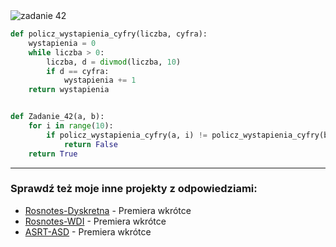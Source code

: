 <picture>
  <source srcset="../../srt/zbior_zadan/42.png" media="(prefers-color-scheme: light)">
  <source srcset="../../srt/zbior_zadan/black_42.png" media="(prefers-color-scheme: dark)">
  <img src="../../srt/zbior_zadan/black_42.png" alt="zadanie 42">
</picture>

```python
def policz_wystapienia_cyfry(liczba, cyfra):
    wystapienia = 0
    while liczba > 0:
        liczba, d = divmod(liczba, 10)
        if d == cyfra:
            wystapienia += 1
    return wystapienia


def Zadanie_42(a, b):
    for i in range(10):
        if policz_wystapienia_cyfry(a, i) != policz_wystapienia_cyfry(b, i):
            return False
    return True

```

---
### Sprawdź też moje inne projekty z odpowiedziami:
- [Rosnotes-Dyskretna](https://github.com/kamilGie/Rosnotes-Dyskretna) - Premiera wkrótce
- [Rosnotes-WDI](https://github.com/kamilGie/Rosnotes-WDI) - Premiera wkrótce
- [ASRT-ASD](https://github.com/kamilGie/Rosnotes-Dyskretna) - Premiera wkrótce

